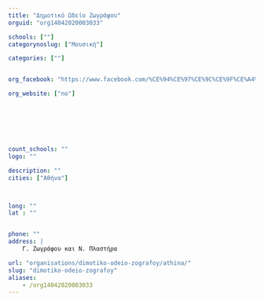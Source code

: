 ```yaml
---
title: "Δημοτικό Ωδείο Ζωγράφου"
orguid: "org14042020003033"

schools: [""]
categorynoslug: ["Μουσική"]

categories: [""]


org_facebook: "https://www.facebook.com/%CE%94%CE%97%CE%9C%CE%9F%CE%A4%CE%99%CE%9A%CE%9F-%CE%A9%CE%94%CE%95%CE%99%CE%9F-1046096758758336/"

org_website: ["no"]







count_schools: ""
logo: ""

description: ""
cities: ["Αθήνα"]



long: ""
lat : ""


phone: ""
address: |
    Γ. Ζωγράφου και Ν. Πλαστήρα

url: "organisations/dimotiko-odeio-zografoy/athina/"
slug: "dimotiko-odeio-zografoy"
aliases:
    - /org14042020003033
---
```



